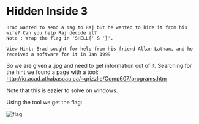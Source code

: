 # Hidden Inside 3

```
Brad wanted to send a msg to Raj but he wanted to hide it from his wife? Can you help Raj decode it?
Note : Wrap the flag in 'SHELL{' & '}'.

View Hint: Brad sought for help from his friend Allan Latham, and he received a software for it in Jan 1999
```

So we are given a .jpg and need to get information out of it.
Searching for the hint we found a page with a tool: http://io.acad.athabascau.ca/~grizzlie/Comp607/programs.htm

Note that this is eazier to solve on windows.

Using the tool we get the flag:

![flag](https://user-images.githubusercontent.com/73250884/120993517-381cb680-c7a1-11eb-926f-625302aa0724.png)
